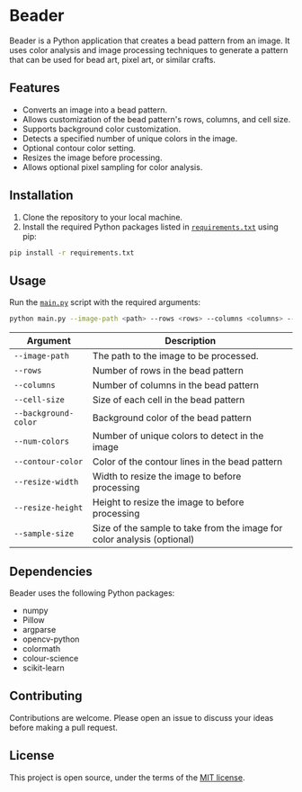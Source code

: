 # Beader

Beader is a Python application that creates a bead pattern from an image. It uses color analysis and image processing techniques to generate a pattern that can be used for bead art, pixel art, or similar crafts.

## Features

- Converts an image into a bead pattern.
- Allows customization of the bead pattern's rows, columns, and cell size.
- Supports background color customization.
- Detects a specified number of unique colors in the image.
- Optional contour color setting.
- Resizes the image before processing.
- Allows optional pixel sampling for color analysis.

## Installation

1. Clone the repository to your local machine.
2. Install the required Python packages listed in [`requirements.txt`]("requirements.txt") using pip:

```sh
pip install -r requirements.txt
```

## Usage

Run the [`main.py`]("main.py") script with the required arguments:

```sh
python main.py --image-path <path> --rows <rows> --columns <columns> --cell-size <cell_size> --background-color <background_color> --num-colors <num_colors> --contour-color <contour_color> --resize-width <resize_width> --resize-height <resize_height> --sample-size <sample_size>
```

| Argument              | Description                                                                 |
|-----------------------|-----------------------------------------------------------------------------|
| `--image-path`        | The path to the image to be processed.                                      |
| `--rows`              | Number of rows in the bead pattern                                          |
| `--columns`           | Number of columns in the bead pattern                                       |
| `--cell-size`         | Size of each cell in the bead pattern                                       |
| `--background-color`  | Background color of the bead pattern                                        |
| `--num-colors`        | Number of unique colors to detect in the image                              |
| `--contour-color`     | Color of the contour lines in the bead pattern                              |
| `--resize-width`      | Width to resize the image to before processing                              |
| `--resize-height`     | Height to resize the image to before processing                             |
| `--sample-size`       | Size of the sample to take from the image for color analysis (optional)     |

## Dependencies

Beader uses the following Python packages:

- numpy
- Pillow
- argparse
- opencv-python
- colormath
- colour-science
- scikit-learn

## Contributing

Contributions are welcome. Please open an issue to discuss your ideas before making a pull request.

## License

This project is open source, under the terms of the [MIT license](https://opensource.org/licenses/MIT).